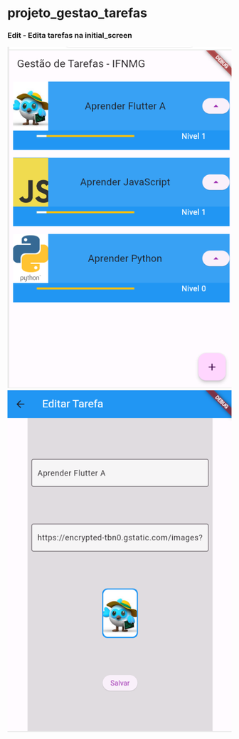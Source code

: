 # projeto_gestao_tarefas

### Edit - Edita tarefas na initial_screen

![Texto Alternativo](img/etapa8_1.png)
<br>
![Texto Alternativo](img/etapa8_2.png)
